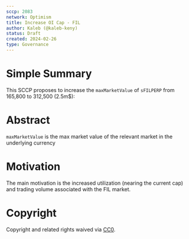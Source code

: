 ```yaml
---
sccp: 2083
network: Optimism
title: Increase OI Cap - FIL
author: Kaleb (@kaleb-keny)
status: Draft
created: 2024-02-26
type: Governance
---
```


# Simple Summary

This SCCP proposes to increase the `maxMarketValue` of `sFILPERP` from 165,800 to 312,500 (2.5m$):

# Abstract

`maxMarketValue` is the max market value of the relevant market in the underlying currency

# Motivation

The main motivation is the increased utilization (nearing the current cap) and trading volume associated with the FIL market.

# Copyright

Copyright and related rights waived via [CC0](https://creativecommons.org/publicdomain/zero/1.0/).


